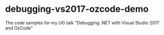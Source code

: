 # debugging-vs2017-ozcode-demo
The code samples for my UG talk "Debugging .NET with Visual Studio 2017 and OzCode"
